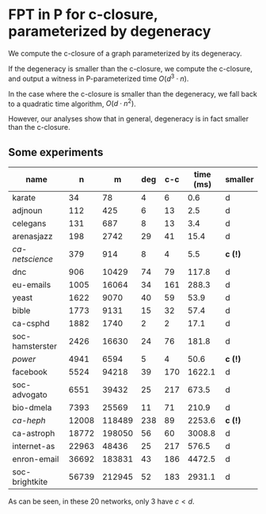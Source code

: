 # FPT in P for c-closure, parameterized by degeneracy

We compute the c-closure of a graph parameterized by its degeneracy.

If the degeneracy is smaller than the c-closure, we compute the
c-closure, and output a witness in P-parameterized time $O(d^3 \cdot n)$.

In the case where the c-closure is smaller than the degeneracy, we fall
back to a quadratic time algorithm, $O(d \cdot n^2)$.

However, our analyses show that in general, degeneracy is in fact
smaller than the c-closure.

## Some experiments


| name            |     n |      m |   deg |   c-c |   time (ms) | smaller   |
|-----------------|-------|--------|-------|-------|-------------|-----------|
| karate          |    34 |     78 |     4 |     6 |         0.6 | d         |
| adjnoun         |   112 |    425 |     6 |    13 |         2.5 | d         |
| celegans        |   131 |    687 |     8 |    13 |         3.4 | d         |
| arenasjazz      |   198 |   2742 |    29 |    41 |        15.4 | d         |
| _ca-netscience_ |   379 |    914 |     8 |     4 |         5.5 | **c (!)**     |
| dnc             |   906 |  10429 |    74 |    79 |       117.8 | d         |
| eu-emails       |  1005 |  16064 |    34 |   161 |       288.3 | d         |
| yeast           |  1622 |   9070 |    40 |    59 |        53.9 | d         |
| bible           |  1773 |   9131 |    15 |    32 |        57.4 | d         |
| ca-csphd        |  1882 |   1740 |     2 |     2 |        17.1 | d         |
| soc-hamsterster |  2426 |  16630 |    24 |    76 |       181.8 | d         |
| _power_         |  4941 |   6594 |     5 |     4 |        50.6 | **c (!)**     |
| facebook        |  5524 |  94218 |    39 |   170 |      1622.1 | d         |
| soc-advogato    |  6551 |  39432 |    25 |   217 |       673.5 | d         |
| bio-dmela       |  7393 |  25569 |    11 |    71 |       210.9 | d         |
| _ca-heph_       | 12008 | 118489 |   238 |    89 |      2253.6 | **c (!)**     |
| ca-astroph      | 18772 | 198050 |    56 |    60 |      3008.8 | d         |
| internet-as     | 22963 |  48436 |    25 |   217 |       576.5 | d         |
| enron-email     | 36692 | 183831 |    43 |   186 |      4472.5 | d         |
| soc-brightkite  | 56739 | 212945 |    52 |   183 |      2931.1 | d         |

As can be seen, in these 20 networks, only 3 have $c < d$.

